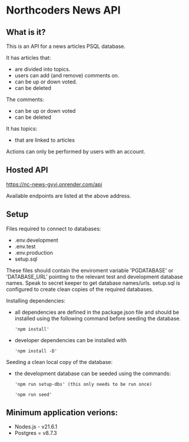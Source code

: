 # Northcoders News API

## What is it?
This is an API for a news articles PSQL database.

It has articles that:
- are divided into topics. 
- users can add (and remove) comments on.
- can be up or down voted.
- can be deleted

The comments:
- can be up or down voted
- can be deleted

It has topics:
- that are linked to articles

Actions can only be performed by users with an account.



## Hosted API
https://nc-news-gyvj.onrender.com/api

Available endpoints are listed at the above address.

## Setup 
Files required to connect to databases:
- .env.development
- .env.test
- .env.production
- setup.sql

These files should contain the enviroment variable 'PGDATABASE' or 'DATABASE_URL' pointing to the relevant test and development database names. Speak to secret keeper to get database names/urls.
setup.sql is configured to create clean copies of the required databases.

Installing dependencies:
- all dependencies are defined in the package.json file and should be installed using the following command before seeding the database.

      'npm install' 
- developer dependencies can be installed with

      'npm install -D'

Seeding a clean local copy of the database:
- the development database can be seeded using the commands:

      'npm run setup-dbs' (this only needs to be run once)

      'npm run seed'


## Minimum application verions:
- Nodes.js - v21.6.1
- Postgres = v8.7.3
